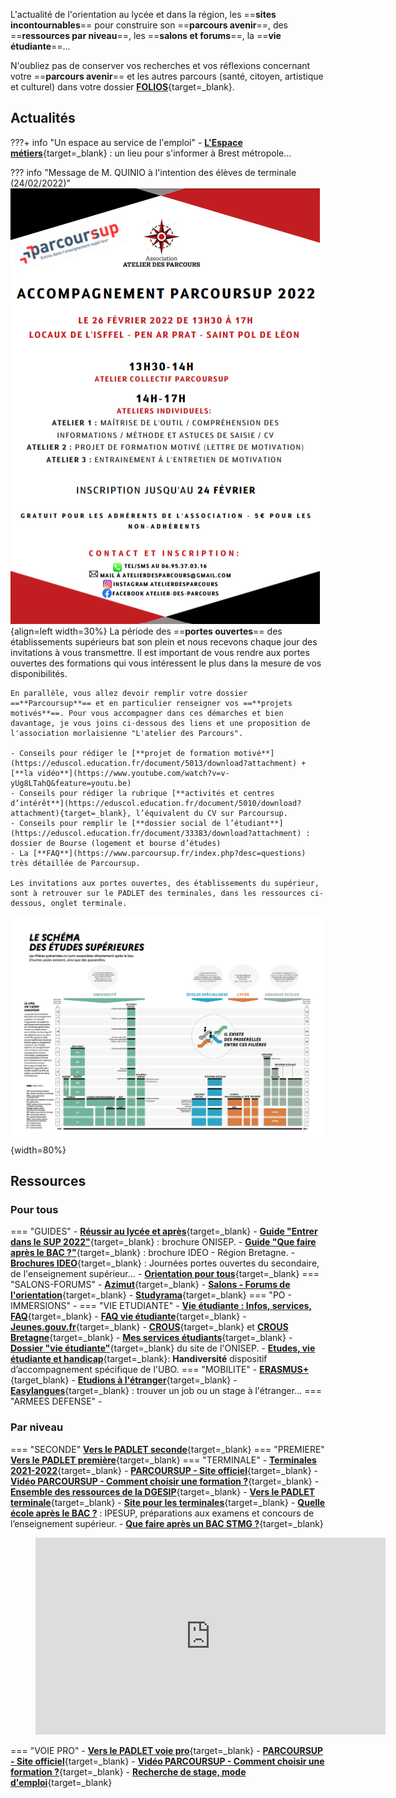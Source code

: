 L'actualité de l'orientation au lycée et dans la région, les ==**sites incontournables**== pour construire son ==**parcours avenir**==, des ==**ressources par niveau**==, les ==**salons et forums**==, la ==**vie étudiante**==...
    
N'oubliez pas de conserver vos recherches et vos réflexions concernant votre ==**parcours avenir**== et les autres parcours (santé, citoyen, artistique et culturel) dans votre dossier [**FOLIOS**](https://folios.onisep.fr/){target=_blank}.
    

## Actualités

???+ info "Un espace au service de l'emploi"
    - [**L'Espace métiers**](https://www.brest.fr/travailler-entreprendre/emploi-insertion/des-evenements-et-un-espace-au-service-de-lemploi-a-brest-1768.html){target=_blank} : un lieu pour s'informer à Brest métropole...


??? info "Message de M. QUINIO à l'intention des élèves de terminale (24/02/2022)"
    ![Accompagnement_PARCOURSUP](./images/Accompagnement_PARCOURSUP.png "Accompagnement PARCOURSUP"){align=left width=30%}
    La période des ==**portes ouvertes**== des établissements supérieurs bat son plein et nous recevons chaque jour des invitations à vous transmettre. Il est important de vous rendre aux portes ouvertes des formations qui vous intéressent le plus dans la mesure de vos disponibilités.

    En parallèle, vous allez devoir remplir votre dossier ==**Parcoursup**== et en particulier renseigner vos ==**projets motivés**==. Pour vous accompagner dans ces démarches et bien davantage, je vous joins ci-dessous des liens et une proposition de l'association morlaisienne "L'atelier des Parcours".

    - Conseils pour rédiger le [**projet de formation motivé**](https://eduscol.education.fr/document/5013/download?attachment) + [**la vidéo**](https://www.youtube.com/watch?v=v-yUg8LTahQ&feature=youtu.be)
    - Conseils pour rédiger la rubrique [**activités et centres d’intérêt**](https://eduscol.education.fr/document/5010/download?attachment){target=_blank}, l’équivalent du CV sur Parcoursup.
    - Conseils pour remplir le [**dossier social de l’étudiant**](https://eduscol.education.fr/document/33383/download?attachment) : dossier de Bourse (logement et bourse d’études)
    - La [**FAQ**](https://www.parcoursup.fr/index.php?desc=questions) très détaillée de Parcoursup.

    Les invitations aux portes ouvertes, des établissements du supérieur, sont à retrouver sur le PADLET des terminales, dans les ressources ci-dessous, onglet terminale.


![Schéma des études supérieures](./images/Schema-des-etudes-superieures-2020-2021.png "info-bulle"){width=80%}
  

## Ressources  

### Pour tous   
=== "GUIDES"
    - [**Réussir au lycée et après**](https://www.education.gouv.fr/reussir-au-lycee/2021-2022-bien-preparer-son-bac-et-son-entree-dans-le-superieur-326326){target=_blank}
    - [**Guide "Entrer dans le SUP 2022"**](./pdf/GUIDE_ENTRER_DANS_LE_SUP_2022.pdf){target=_blank} : brochure ONISEP.
    - [**Guide "Que faire après le BAC ?"**](./pdf/IDEO_Guide_BAC_2021-2022.pdf){target=_blank} : brochure IDEO - Région Bretagne.
    - [**Brochures IDEO**](https://ideo.bretagne.bzh/publications){target=_blank} : Journées portes ouvertes du secondaire, de l'enseignement supérieur...
    - [**Orientation pour tous**](https://www.orientation-pour-tous.fr/){target=_blank}
=== "SALONS-FORUMS"
    - [**Azimut**](https://www.salon-azimut.com/){target=_blank}
    - [**Salons - Forums de l'orientation**](https://www.onisep.fr/Cap-vers-l-emploi/Recherche-d-emploi/Les-salons-de-recrutement){target=_blank}
    - [**Studyrama**](https://www.studyrama.com/){target=_blank}
=== "PO - IMMERSIONS"
    - 
=== "VIE ETUDIANTE"
    - [**Vie étudiante : Infos, services, FAQ**](https://www.etudiant.gouv.fr/fr){target=_blank}
    - [**FAQ vie étudiante**](https://www.etudiant.gouv.fr/fr/faq){target=_blank}
    - [**Jeunes.gouv.fr**](https://jeunes.gouv.fr/){target=_blank}
    - [**CROUS**](https://trouverunlogement.lescrous.fr/){target=_blank} et [**CROUS Bretagne**](https://www.crous-rennes.fr/){target=_blank}
    - [**Mes services étudiants**](https://www.messervices.etudiant.gouv.fr/envole/){target=_blank}
    - [**Dossier "vie étudiante"**](https://www.onisep.fr/Choisir-mes-etudes/Apres-le-bac/La-vie-etudiante){target=_blank} du site de l'ONISEP.
    - [**Etudes, vie étudiante et handicap**](https://www.univ-brest.fr/deve/menu/vie_etudiante/Handiversit%C3%A9/HANDIVERSITE){target=_blank}: **Handiversité** dispositif d’accompagnement spécifique de l'UBO.
=== "MOBILITE"
    - [**ERASMUS+**](https://info.erasmusplus.fr){target_blank}
    - [**Etudions à l'étranger**](https://www.etudionsaletranger.fr/){target=_blank}
    - [**Easylangues**](https://www.centre-easylangues.com/){target=_blank} : trouver un job ou un stage à l'étranger...
=== "ARMEES DEFENSE"
    - 


### Par niveau

=== "SECONDE"
    [**Vers le PADLET seconde**](https://padlet.com/cdinddmporsmeur/orientation_seconde_2020){target=_blank}
=== "PREMIERE"
    [**Vers le PADLET première**](https://padlet.com/cdinddmporsmeur/orientation_premiere_2020){target=_blank}
=== "TERMINALE"
    - [**Terminales 2021-2022**](https://www.terminales2021-2022.fr/){target=_blank}
    - [**PARCOURSUP - Site officiel**](https://www.parcoursup.fr/index.php?desc=){target=_blank} 
    - [**Vidéo PARCOURSUP - Comment choisir une formation ?**](https://youtu.be/WJzf3wRqcWo){target=_blank}
    - [**Ensemble des ressources de la DGESIP**](https://services.dgesip.fr/T454/S743/ressources){target=_blank}
    - [**Vers le PADLET terminale**](https://padlet.com/cdinddmporsmeur/orientation_terminale_2020){target=_blank}
    - [**Site pour les terminales**](https://ericecmorlaix.github.io/TG_VDC_AP/){target=_blank}
    - [**Quelle école après le BAC ?**](https://www.ipesup.fr/) : IPESUP, préparations aux examens et concours de l’enseignement supérieur.
    - [**Que faire après un BAC STMG ?**](https://padlet.com/cdinddmporsmeur/post_bac_STMG){target=_blank}
    <figure><iframe width="560" height="315" src="https://www.youtube-nocookie.com/embed/Xg6QcfmgYXo" title="YouTube video player" frameborder="0" allow="accelerometer; autoplay; clipboard-write; encrypted-media; gyroscope; picture-in-picture" allowfullscreen></iframe></figure>
=== "VOIE PRO"
    - [**Vers le PADLET voie pro**](https://padlet.com/cdinddmporsmeur/LP_2020){target=_blank}
    - [**PARCOURSUP - Site officiel**](https://www.parcoursup.fr/index.php?desc=){target=_blank}
    - [**Vidéo PARCOURSUP - Comment choisir une formation ?**](https://youtu.be/WJzf3wRqcWo){target=_blank}
    - [**Recherche de stage, mode d'emploi**](./pdf/IDEO_Recherche_de_stage_mode_d_emploi.pdf){target=_blank}
    
    
  


    
	
	


